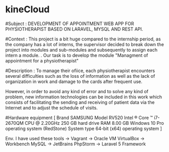 # kineCloud

#Subject : DEVELOPMENT OF APPOINTMENT WEB APP FOR  PHYSIOTHERAPIST BASED ON LARAVEL, MYSQL AND REST API.

#Context : This project is a bit huge compared to the internship period, as the company has a lot of interns, the supervisor decided to break down the project into modules and sub-modules and subsequently to assign each intern a module. .
Our task is to develop the module "Managment of appointment for a physiotherapist"

#Description : To manage their ofiice, each physiotherapist encounters several difficulties such as the loss of information as well as the lack of organization in work and damage to the cards after frequent use.

However, in order to avoid any kind of error and to solve any kind of problem, new information technologies can be included in this work which consists of facilitating the sending and receiving of patient data via the Internet and to adjust the schedule of visits.

#Hardware equipment
[
Brand SAMSUNG
Model RV520
Intel ® Core ™ i7-2670QM CPU @ 2.20GHz
250 GB hard drive
RAM 8.00 GB
Windows 10 Pro operating system (RedStone)
System type 64-bit (x64) operating system
]

Env. I have used these tools -> Vagrant 
-> Oracle VM VirtualBox 
-> Workbench MySQL 
-> JetBrains PhpStorm 
-> Laravel 5 Framework 

